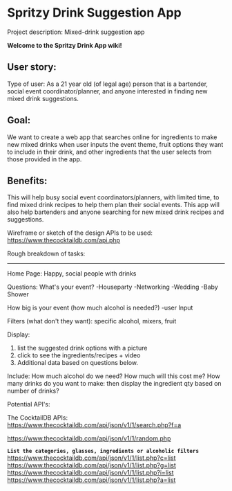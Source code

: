 # Spritzy Drink Suggestion App
Project description: Mixed-drink suggestion app

**Welcome to the Spritzy Drink App wiki!**

## User story:
Type of user: As a 21 year old (of legal age) person that is a bartender, social event coordinator/planner, and anyone interested in finding new mixed drink suggestions.

## Goal: 
We want to create a web app that searches online for ingredients to make new mixed drinks when user inputs the event theme, fruit options they want to include in their drink, and other ingredients that the user selects from those provided in the app.

## Benefits: 
This will help busy social event coordinators/planners, with limited time, to find mixed drink recipes to help them plan their social events. This app will also help bartenders and anyone searching for new mixed drink recipes and suggestions.

Wireframe or sketch of the design APIs to be used: 
https://www.thecocktaildb.com/api.php

Rough breakdown of tasks: 

________________
Home Page: Happy, social people with drinks 

Questions: 
What's your event?
-Houseparty
-Networking
-Wedding
-Baby Shower

How big is your event (how much alcohol is needed?)
-user Input

Filters (what don't they want): specific alcohol, mixers, fruit

Display: 
1. list the suggested drink options with a picture
2. click to see the ingredients/recipes + video
3. Additional data based on questions below. 

Include: 
How much alcohol do we need?
How much will this cost me?
How many drinks do you want to make: then display the ingredient qty based on number of drinks?

Potential API's:

The CocktailDB APIs:
https://www.thecocktaildb.com/api/json/v1/1/search.php?f=a

https://www.thecocktaildb.com/api/json/v1/1/random.php

**`List the categories, glasses, ingredients or alcoholic filters`**
https://www.thecocktaildb.com/api/json/v1/1/list.php?c=list
https://www.thecocktaildb.com/api/json/v1/1/list.php?g=list
https://www.thecocktaildb.com/api/json/v1/1/list.php?i=list
https://www.thecocktaildb.com/api/json/v1/1/list.php?a=list 
